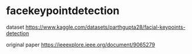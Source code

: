 # facekeypointdetection
dataset
https://www.kaggle.com/datasets/parthgupta28/facial-keypoints-detection


original paper
https://ieeexplore.ieee.org/document/9065279

